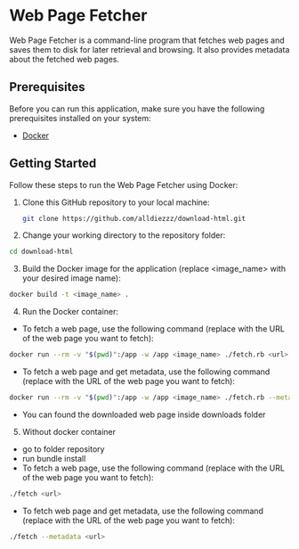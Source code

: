 # Web Page Fetcher

Web Page Fetcher is a command-line program that fetches web pages and saves them to disk for later retrieval and browsing. It also provides metadata about the fetched web pages.

## Prerequisites

Before you can run this application, make sure you have the following prerequisites installed on your system:

- [Docker](https://www.docker.com/get-started)

## Getting Started

Follow these steps to run the Web Page Fetcher using Docker:

1. Clone this GitHub repository to your local machine:

   ```bash
   git clone https://github.com/alldiezzz/download-html.git
   ```

2. Change your working directory to the repository folder:

  ```bash
  cd download-html
  ```

3. Build the Docker image for the application (replace <image_name> with your desired image name):
  ```bash
  docker build -t <image_name> .
  ```
4. Run the Docker container:
  - To fetch a web page, use the following command (replace <url> with the URL of the web page you want to fetch):
  ```bash
  docker run --rm -v "$(pwd)":/app -w /app <image_name> ./fetch.rb <url>
  ```
  - To fetch a web page and get metadata, use the following command (replace <url> with the URL of the web page you want to fetch):
  ```bash
  docker run --rm -v "$(pwd)":/app -w /app <image_name> ./fetch.rb --metadata <url>
  ```
  - You can found the downloaded web page inside downloads folder
5. Without docker container
  - go to folder repository
  - run bundle install
  - To fetch a web page, use the following command (replace <url> with the URL of the web page you want to fetch):
  ```bash
  ./fetch <url>
  ```
  - To fetch web page and get metadata, use the following command (replace <url> with the URL of the web page you want to fetch):
  ```bash
  ./fetch --metadata <url>
  ```

